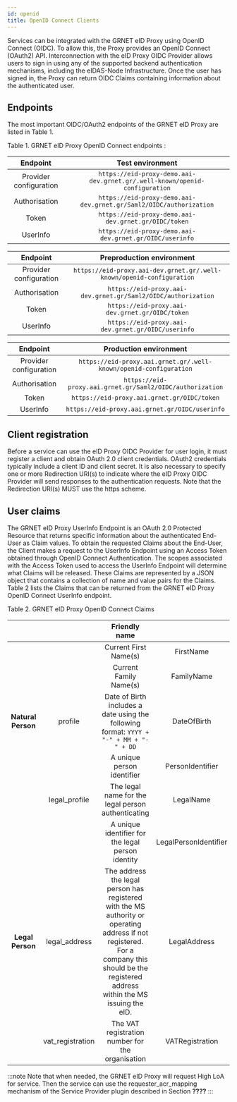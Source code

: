 ```yaml
---
id: openid
title: OpenID Connect Clients
---
```



Services can be integrated with the GRNET eID Proxy using OpenID Connect (OIDC). To allow this, the Proxy provides an OpenID Connect (OAuth2) API. Interconnection with the eID Proxy OIDC Provider allows users to sign in using any of the supported backend authentication mechanisms, including the eIDAS-Node Infrastructure. Once the user has signed in, the Proxy can return OIDC Claims containing information about the authenticated user.


## Endpoints
The most important OIDC/OAuth2 endpoints of the GRNET eID Proxy are listed in Table 1.

Table 1. GRNET eID Proxy OpenID Connect endpoints :

|        Endpoint        |                              Test environment                              |
| :--------------------: | :------------------------------------------------------------------------: |
| Provider configuration | `https://eid-proxy-demo.aai-dev.grnet.gr/.well-known/openid-configuration` |
| Authorisation          | `https://eid-proxy-demo.aai-dev.grnet.gr/Saml2/OIDC/authorization`         |
| Token                  | `https://eid-proxy-demo.aai-dev.grnet.gr/OIDC/token`                       |
| UserInfo               | `https://eid-proxy-demo.aai-dev.grnet.gr/OIDC/userinfo`                    |


|        Endpoint        |                        Preproduction environment                      |
| :--------------------: | :-------------------------------------------------------------------: |
| Provider configuration | `https://eid-proxy.aai-dev.grnet.gr/.well-known/openid-configuration` |
| Authorisation          | `https://eid-proxy.aai-dev.grnet.gr/Saml2/OIDC/authorization`         |
| Token                  | `https://eid-proxy.aai-dev.grnet.gr/OIDC/token`                       |
| UserInfo               | `https://eid-proxy.aai-dev.grnet.gr/OIDC/userinfo`                    |


|        Endpoint        |                       Production environment                      |
| :--------------------: | :---------------------------------------------------------------: |
| Provider configuration | `https://eid-proxy.aai.grnet.gr/.well-known/openid-configuration` |
| Authorisation          | `https://eid-proxy.aai.grnet.gr/Saml2/OIDC/authorization`         |
| Token                  | `https://eid-proxy.aai.grnet.gr/OIDC/token`                       |
| UserInfo               | `https://eid-proxy.aai.grnet.gr/OIDC/userinfo`                    |





## Client registration
Before a service can use the eID Proxy OIDC Provider for user login, it must register a client and obtain OAuth 2.0 client credentials. OAuth2 credentials typically include a client ID and client secret.
It is also necessary to specify one or more Redirection URI(s) to indicate where the eID Proxy OIDC Provider will send responses to the authentication requests. Note that the Redirection URI(s) MUST use the https scheme.




## User claims
The GRNET eID Proxy UserInfo Endpoint is an OAuth 2.0 Protected Resource that returns specific information about the authenticated End-User as Claim values.
To obtain the requested Claims about the End-User, the Client makes a request to the UserInfo Endpoint using an Access Token obtained through OpenID Connect Authentication.
The scopes associated with the Access Token used to access the UserInfo Endpoint will determine what Claims will be released.
These Claims are represented by a JSON object that contains a collection of name and value pairs for the Claims.
Table 2 lists the Claims that can be returned from the GRNET eID Proxy OpenID Connect UserInfo endpoint.

Table 2. GRNET eID Proxy OpenID Connect Claims



|                     |                  |                                       Friendly name                                    |                       |                         |
| :-----------------: | :--------------: | :------------------------------------------------------------------------------------: | :-------------------: | :---------------------: |
|                     |                  | Current First Name(s)                                                                  | FirstName             | given_name              |
|                     |                  | Current Family Name(s)                                                                 | FamilyName            | family_name             |
| **Natural Person**  |  profile         | Date of Birth includes a date using the following format: `YYYY + "-" + MM + "-" + DD` | DateOfBirth           | birthdate               |
|                     |                  | A unique person identifier                                                             | PersonIdentifier      | person_identifier       |
|                     | legal_profile    | The legal name for the legal person authenticating                                     | LegalName             | legal_name              |
|                     |                  | A unique identifier for the legal person identity                                      | LegalPersonIdentifier | legal_person_identifier |
| **Legal Person**    | legal_address    | The address the legal person has registered with the MS authority or operating address if not registered. For a company this should be the registered address within the MS issuing the eID. | LegalAddress          | legal_address           |
|                     | vat_registration | The VAT registration number for the organisation                                       | VATRegistration       | vat_registration |

:::note
Note that when needed, the GRNET eID Proxy will request High LoA for service. Then the service can use the requester_acr_mapping mechanism of the Service Provider plugin described in Section  **????**
:::





